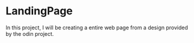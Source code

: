 # LandingPage
In this project, I will be creating a entire web page from a design provided by the odin project.
